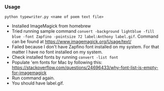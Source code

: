 ### Usage
`python typewriter.py <name of poem text file>`

- Installed ImageMagick from homebrew
- Tried running sample command `convert -background lightblue -fill blue -font Zapfino -pointsize 72 label:Anthony label.gif`. Command can be found at https://www.imagemagick.org/Usage/text/
- Failed because I don't have Zapfino font installed on my system. For that matter I have no font installed on my system.
- Check installed fonts by running `convert -list font`
- Populate 'em fonts for Mac by following this: https://stackoverflow.com/questions/24696433/why-font-list-is-empty-for-imagemagick
- Run command again.
- You should have label.gif. 
 
